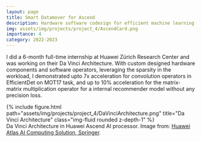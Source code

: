 ```yaml
---
layout: page
title: Smart Datamover for Ascend
description: Hardware software codesign for efficient machine learning tasks processing on Ascend. Internship project at Huawei Zürich Research Center.
img: assets/img/projects/project_4/AscendCard.png
importance: 4
category: 2022-2023
---
```


I did a 6-month full-time internship at Huawei Zürich Research Center and was working on their Da Vinci Architecture. With custom designed hardware components and software operators, leveraging the sparsity in the workload, I demonstrated upto 7x acceleration for convolution operators in EfficientDet on MOT17 task, and up to 10% acceleration for the matrix-matrix multiplication operator for a internal recommender model without any precision loss.

<div class="row">
    <div class="col-sm mt-3 mt-md-0">
        {% include figure.html path="assets/img/projects/project_4/DaVinciArchitecture.png" title="Da Vinci Architecture" class="img-fluid rounded z-depth-1" %}
    </div>
</div>
<div class="caption">
    Da Vinci Architecture in Huawei Ascend AI processor. Image from: <a href='https://link.springer.com/chapter/10.1007/978-981-19-2879-6_6'>Huawei Atlas AI Computing Solution, Springer</a>.
</div>
